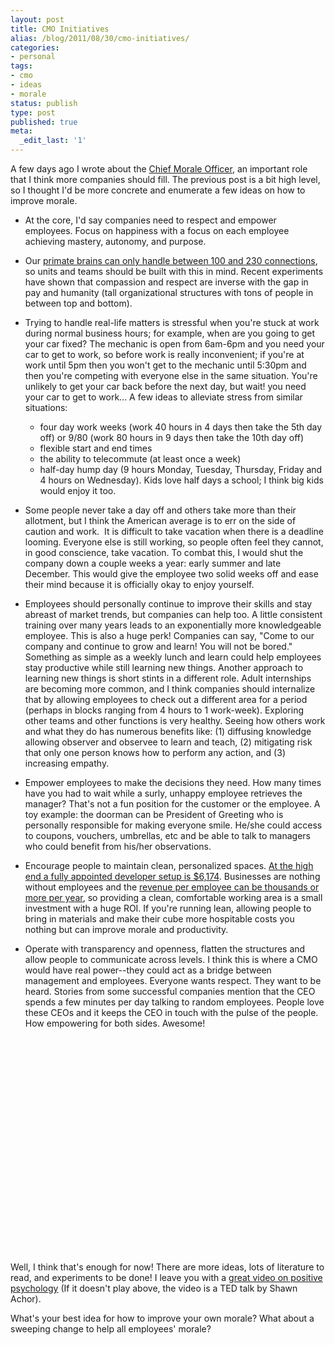 ```yaml
---
layout: post
title: CMO Initiatives
alias: /blog/2011/08/30/cmo-initiatives/
categories:
- personal
tags:
- cmo
- ideas
- morale
status: publish
type: post
published: true
meta:
  _edit_last: '1'
---
```

A few days ago I wrote about the <a title="Seth Holloway: Chief Morale Officer (CMO)" href="https://sethholloway.com/blog/2011/08/22/cmo-chief-morale-officer/">Chief Morale Officer</a>, an important role that I think more companies should fill. The previous post is a bit high level, so I thought I'd be more concrete and enumerate a few ideas on how to improve morale.

 * At the core, I'd say companies need to respect and empower employees. Focus on happiness with a focus on each employee achieving mastery, autonomy, and purpose.
 * Our <a title="Wikipedia: Dunbar's Number" href="https://en.wikipedia.org/wiki/Dunbar's_number">primate brains can only handle between 100 and 230 connections</a>, so units and teams should be built with this in mind. Recent experiments have shown that compassion and respect are inverse with the gap in pay and humanity (tall organizational structures with tons of people in between top and bottom).
 * Trying to handle real-life matters is stressful when you're stuck at work during normal business hours; for example, when are you going to get your car fixed? The mechanic is open from 6am-6pm and you need your car to get to work, so before work is really inconvenient; if you're at work until 5pm then you won't get to the mechanic until 5:30pm and then you're competing with everyone else in the same situation. You're unlikely to get your car back before the next day, but wait! you need your car to get to work... A few ideas to alleviate stress from similar situations:

   * four day work weeks (work 40 hours in 4 days then take the 5th day off) or 9/80 (work 80 hours in 9 days then take the 10th day off)
   * flexible start and end times
   * the ability to telecommute (at least once a week)
   * half-day hump day (9 hours Monday, Tuesday, Thursday, Friday and 4 hours on Wednesday). Kids love half days a school; I think big kids would enjoy it too.

 * Some people never take a day off and others take more than their allotment, but I think the American average is to err on the side of caution and work.  It is difficult to take vacation when there is a deadline looming. Everyone else is still working, so people often feel they cannot, in good conscience, take vacation. To combat this, I would shut the company down a couple weeks a year: early summer and late December. This would give the employee two solid weeks off and ease their mind because it is officially okay to enjoy yourself.
 * Employees should personally continue to improve their skills and stay abreast of market trends, but companies can help too. A little consistent training over many years leads to an exponentially more knowledgeable employee. This is also a huge perk! Companies can say, "Come to our company and continue to grow and learn! You will not be bored." Something as simple as a weekly lunch and learn could help employees stay productive while still learning new things. Another approach to learning new things is short stints in a different role. Adult internships are becoming more common, and I think companies should internalize that by allowing employees to check out a different area for a period (perhaps in blocks ranging from 4 hours to 1 work-week). Exploring other teams and other functions is very healthy. Seeing how others work and what they do has numerous benefits like: (1) diffusing knowledge allowing observer and observee to learn and teach, (2) mitigating risk that only one person knows how to perform any action, and (3) increasing empathy.
 * Empower employees to make the decisions they need. How many times have you had to wait while a surly, unhappy employee retrieves the manager? That's not a fun position for the customer or the employee. A toy example: the doorman can be President of Greeting who is personally responsible for making everyone smile. He/she could access to coupons, vouchers, umbrellas, etc and be able to talk to managers who could benefit from his/her observations.
 * Encourage people to maintain clean, personalized spaces. <a title="Fog Creek Blog: Price of Developer Happiness" href="https://blog.fogcreek.com/the-price-of-dev-happiness-part-one/">At the high end a fully appointed developer setup is $6,174</a>. Businesses are nothing without employees and the <a title="CNN: Revenue per Employee" href="https://money.cnn.com/magazines/fortune/fortune500/2007/performers/industries/revenues_per_employee/index.html">revenue per employee can be thousands or more per year</a>, so providing a clean, comfortable working area is a small investment with a huge ROI. If you're running lean, allowing people to bring in materials and make their cube more hospitable costs you nothing but can improve morale and productivity.
 * Operate with transparency and openness, flatten the structures and allow people to communicate across levels. I think this is where a CMO would have real power--they could act as a bridge between management and employees. Everyone wants respect. They want to be heard. Stories from some successful companies mention that the CEO spends a few minutes per day talking to random employees. People love these CEOs and it keeps the CEO in touch with the pulse of the people. How empowering for both sides. Awesome!

<object width="560" height="345" classid="clsid:d27cdb6e-ae6d-11cf-96b8-444553540000" codebase="https://download.macromedia.com/pub/shockwave/cabs/flash/swflash.cab#version=6,0,40,0"><param name="allowFullScreen" value="true" /><param name="allowscriptaccess" value="always" /><param name="src" value="https://www.youtube.com/v/GXy__kBVq1M?version=3&amp;hl=en_US" /><param name="allowfullscreen" value="true" /><embed width="560" height="345" type="application/x-shockwave-flash" src="https://www.youtube.com/v/GXy__kBVq1M?version=3&amp;hl=en_US" allowFullScreen="true" allowscriptaccess="always" allowfullscreen="true" /></object>

Well, I think that's enough for now! There are more ideas, lots of literature to read, and experiments to be done! I leave you with a <a title="TED: Shawn Achor" href="https://tedxtalks.ted.com/video/TEDxBloomington-Shawn-Achor-The">great video on positive psychology</a> (If it doesn't play above, the video is a TED talk by Shawn Achor).

What's your best idea for how to improve your own morale? What about a sweeping change to help all employees' morale?
